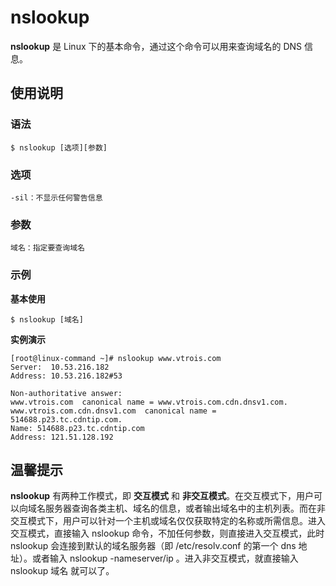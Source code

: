 # nslookup

**nslookup** 是 Linux 下的基本命令，通过这个命令可以用来查询域名的 DNS 信息。

## 使用说明

### 语法

```
$ nslookup [选项][参数]
```

### 选项

```
-sil：不显示任何警告信息
```

### 参数

```
域名：指定要查询域名
```

### 示例

**基本使用**

```
$ nslookup [域名]
```

**实例演示**

```
[root@linux-command ~]# nslookup www.vtrois.com
Server:  10.53.216.182
Address: 10.53.216.182#53

Non-authoritative answer:
www.vtrois.com  canonical name = www.vtrois.com.cdn.dnsv1.com.
www.vtrois.com.cdn.dnsv1.com  canonical name = 514688.p23.tc.cdntip.com.
Name: 514688.p23.tc.cdntip.com
Address: 121.51.128.192
```

## 温馨提示

**nslookup** 有两种工作模式，即 **交互模式** 和 **非交互模式**。在交互模式下，用户可以向域名服务器查询各类主机、域名的信息，或者输出域名中的主机列表。而在非交互模式下，用户可以针对一个主机或域名仅仅获取特定的名称或所需信息。进入交互模式，直接输入 nslookup 命令，不加任何参数，则直接进入交互模式，此时 nslookup 会连接到默认的域名服务器（即 /etc/resolv.conf 的第一个 dns 地址）。或者输入 nslookup -nameserver/ip 。进入非交互模式，就直接输入 nslookup 域名 就可以了。